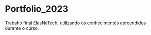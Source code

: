 # Portfolio_2023
Trabaho final ElasNaTech, utilizando os conhecimentos apreendidos durante o curso.
